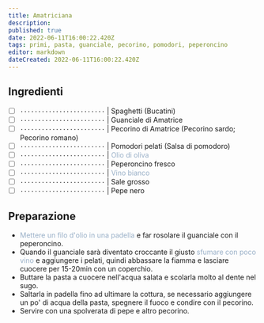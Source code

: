 ```yaml
---
title: Amatriciana
description: 
published: true
date: 2022-06-11T16:00:22.420Z
tags: primi, pasta, guanciale, pecorino, pomodori, peperoncino
editor: markdown
dateCreated: 2022-06-11T16:00:22.420Z
---
```


## Ingredienti

* [ ] `························` | Spaghetti (Bucatini)
* [ ] `························` | Guanciale di Amatrice
* [ ] `························` | Pecorino di Amatrice (Pecorino sardo; Pecorino romano)
* [ ] `························` | Pomodori pelati (Salsa di pomodoro)
* [ ] `························` | <span style="color: #98AFC7">Olio di oliva</span>
* [ ] `························` | Peperoncino fresco
* [ ] `························` | <span style="color: #98AFC7">Vino bianco</span>
* [ ] `························` | Sale grosso
* [ ] `························` | Pepe nero

## Preparazione

* <span style="color: #98AFC7">Mettere un filo d'olio in una padella</span> e far rosolare il guanciale con il peperoncino.
* Quando il guanciale sarà diventato croccante il giusto <span style="color: #98AFC7">sfumare con poco vino</span> e aggiungere i pelati, quindi abbassare la fiamma e lasciare cuocere per 15-20min con un coperchio.
* Buttare la pasta a cuocere nell'acqua salata e scolarla molto al dente nel sugo.
* Saltarla in padella fino ad ultimare la cottura, se necessario aggiungere un po' di acqua della pasta, spegnere il fuoco e condire con il pecorino.
* Servire con una spolverata di pepe e altro pecorino.